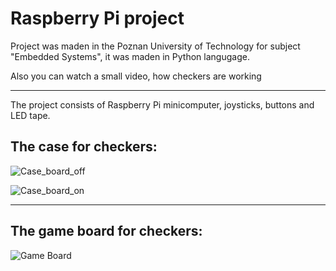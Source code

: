 # Raspberry Pi project

Project was maden in the Poznan University of Technology for subject "Embedded Systems", it was maden in Python langugage.

Also you can watch a small video, how checkers are working

--------------------------

The project consists of Raspberry Pi minicomputer, joysticks, buttons and LED tape.

## The case for checkers:
![Case_board_off](https://github.com/mr-SCWN/RaspberryPi_Checkers/assets/101336193/dd194f3b-0fb7-4a7f-bea7-887e4d5fbcb2)

![Case_board_on](https://github.com/mr-SCWN/RaspberryPi_Checkers/assets/101336193/aa17169f-a570-4f96-adfb-8163fdbaa958)

-----------------------------
## The game board for checkers:

![Game Board](https://github.com/mr-SCWN/RaspberryPi_Checkers/assets/101336193/f8d654b8-95a7-4288-bfd8-1c5cea27c40f)

